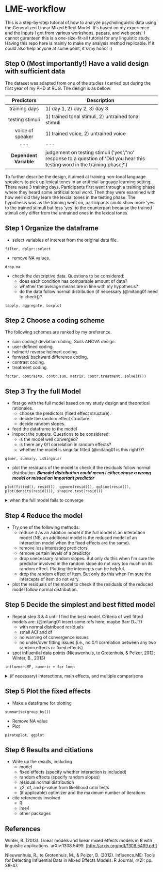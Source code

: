 # LME-workflow

This is a step-by-step tutorial of how to analyze psycholinguistic data using the Generalized Linear Mixed Effect Model. It's based on my experience and the inputs I got from various workshops, papars, and web posts. I cannot guranteen this is a one-size-fit-all tutorial for any linguistic study. Having this repo here is mainly to make my analysis method replicable. If it could also help anyone at some point, it's my honor :)

## Step 0 (Most importantly!) Have a valid design with sufficient data

The dataset was adapted from one of the studies I carried out during the first year of my PHD at RUG. The design is as bellow:

| Predictors | Description |
| :---: | --- |
| training days | 1) day 1, 2) day 2, 3) day 3 |
| testing stimuli | 1) trained tonal stimuli, 2) untrained tonal stimuli |
| voice of speaker | 1) trained voice, 2) untrained voice |
| --- | --- |
| **Dependent Variable** | judgement on testing stimuli ('yes'/'no' response to a question of 'Did you hear this testing word in the training phase?') |

To further describe the design, it aimed at training non-tonal language speakers to pick up lexical tones in an artificial language learning setting. There were 3 training days. Participants first went through a training phase where they heard some artificial tonal word. Then they were examined with how well did they learn the lexcial tones in the testing phase. The hypothesis was  as the training went on, participants could show more 'yes' to the trained stimuli but less 'yes' to the counterpart because the trained stimuli only differ from the untrained ones in the lexical tones. 


## Step 1 Organize the dataframe
* select variables of interest from the original data file. 
```
filter, dplyr::select
```
* remove NA values.
```
drop.na
```
* check the descriptive data. Questions to be considered: 
  - does each condition has comparable amount of data? 
  - whether the average means are in line with my hypothesis? 
  - do the data follow normal distribution (if necessary (@mitang01 need to check))?
```
tapply, aggregate, boxplot
```


## Step 2 Choose a coding scheme
The following schemes are ranked by my preference.
* sum coding/ deviation coding.
Suits ANOVA design.
* user defined coding.
* helmert/ reverse helmert coding.
* forward/ backward difference coding.
* contrast coding.
* treatment coding.
```
factor, contrasts, contr.sum, matrix, contr.treatment, solve(t())
```

## Step 3 Try the full Model
* first go with the full model based on my study design and theoretical rationales.
  - choose the predictors (fixed effect structure).
  - decide the random effect structure.
  - decide random slopes.
* feed the dataframe to the model
* inspect the outputs. Questions to be considered:
  - is the model well converged?
  - is there any 0/1 correlation in random effects?
  - whether the model is singular fitted (@mitang01 is this right?)?
```
glmer, summary, isSingular
```
* plot the residuals of the model to check if the residuals follow normal distribution. ***Bimodel distribution could mean I either chose a wrong model or missed an important predictor***
```
plot(fitted(), resid()), qqnorm(resid()), qqline(resid()), plot(density(resid())), shapiro.test(resid())
```


<details><summary>when the full model fails to converge</summary>
<p>
  
try the belows:
  
- change an optimizer. 
```
all_fit, glmerControl
```
- increase possible iterations.
- drop unecessary random slopes. But only do this when I'm sure the random slope to be dropped do not vary too much on its random effect.
- drop the random effect of item. But only do this when I'm sure that the intercepts of item do not vary.
```
coef
```

</p>
</details>

## Step 4 Reduce the model
* Try one of the following methods:
  - reduce it as an addition model if the full model is an interaction model (NB, an additional model is the reduced model of an interaction model when the fixed effects are the same).
  - remove less interesting predictors
  - remove certain levels of a predictor
  - drop unecessary random slopes. But only do this when I'm sure the predictor involved in the random slope do not vary too much on its random effect. Plotting the  intercepts can be helpful. 
  - drop the random effect of item. But only do this when I'm sure the intercepts of item do not vary.
* plot the residuals of the model to check if the residuals of the reduced model follow normal distribution.



## Step 5 Decide the simplest and best fitted model
* Repeat step 3 & 4 until I find the best model. Criteria of well fitted models are: (@mitang01 insert some refs here, maybe Barr D.J.?)
  - with normal distribued residuals
  - small ACI and df
  - no warning of convergence issues
  - no under/over fitting issues (i.e., no 0/1 correlation between any two random effects or fixed effects)
* spot influential data points (Nieuwenhuis, te Grotenhuis, & Pelzer, 2012; Winter, B., 2013)
```
influence.ME, numeric + for loop
```

<details><summary>(if necessary) interactions, main effects, and multiple comparisons</summary>
<p>

## Get the statistics of main effects or interactions
* perform the likelihood ratio test between a full model and a reduced model
```
anova
```

## Get the statistics of multiple comparisons within a predictor 
* Use the Tukey method (@mitang01 do I have to always use the Tukey method? Any other method avaliable?)

## Get the statistics of multiple comparisons within an interaction
* Mutate a new interaction variable in the dataframe
* Model the interaction variable
* Tukey comparison
```
interaction, summary(glht())
```

</p>
</details>


## Step 5 Plot the fixed effects
* Make a dataframe for plotting
```
summarise(group_by())
```
* Remove NA value
* Plot
```
pirateplot, ggplot
```

## Step 6 Results and citiations
* Write up the results, including 
  - model
  - fixed effects (specify whether interaction is included)
  - random effects (specify random slopes)
  - residual normal distribution
  - χ2, df, and p-value from likelihood ratio tests
  - (if applicable) optimizer and the maximum number of iterations
* cite references involved
  - R
  - lme4
  - other packages 



## References
Winter, B. (2013). Linear models and linear mixed effects models in R with linguistic applications. arXiv:1308.5499. [http://arxiv.org/pdf/1308.5499.pdf]

Nieuwenhuis, R., te Grotenhuis, M., & Pelzer, B. (2012). Influence.ME: Tools for Detecting Influential Data in Mixed Effects Models. R Journal, 4(2): pp. 38-47.
